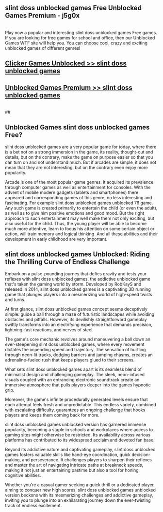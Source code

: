 ## slint doss unblocked games Free Unblocked Games Premium - j5g0x <br>
<br>
Play now a popular and interesting slint doss unblocked games Free games. If you are looking for free games for school and office, then our Unblocked Games WTF site will help you. You can choose cool, crazy and exciting unblocked games of different genres!


##  [Clicker Games Unblocked >> slint doss unblocked games](http://freeplayer.one?title=slint_doss_unblocked_games&ref=04)

##  [Unblocked Games Premium >> slint doss unblocked games](http://freeplayer.one?title=slint_doss_unblocked_games&ref=04)
  <br>
  ##



## Unblocked Games slint doss unblocked games Free?

slint doss unblocked games are a very popular game for today, where there is a bet not on a strong immersion in the game, its reality, thought-out and details, but on the contrary, make the game on purpose easier so that you can turn on and not understand much. But if arcades are simple, it does not mean that they are not interesting, but on the contrary even enjoy more popularity.

Arcade is one of the most popular game genres. It acquired its prevalence through computer games as well as entertainment for consoles. With the advent of mobile modern gadgets (tablets and smartphones) there appeared and corresponding games of this genre, no less interesting and fascinating. For example slint doss unblocked games unblocked 76 game. Any such game is created primarily to entertain the child (or even the adult), as well as to give him positive emotions and good mood. But the right approach to such entertainment may well make them not only exciting, but also useful for the child. Thus, the young player will be able to become much more attentive, learn to focus his attention on some certain object or action, will train memory and logical thinking. And all these abilities and their development in early childhood are very important.

##  slint doss unblocked games Unblocked: Riding the Thrilling Curve of Endless Challenge

Embark on a pulse-pounding journey that defies gravity and tests your reflexes with slint doss unblocked games, the addictive unblocked game that's taken the gaming world by storm. Developed by RobKayS and released in 2014, slint doss unblocked games is a captivating 3D running game that plunges players into a mesmerizing world of high-speed twists and turns.

At first glance, slint doss unblocked games concept seems deceptively simple: guide a ball through a maze of futuristic landscapes while avoiding obstacles and pitfalls. However, its devilishly straightforward gameplay swiftly transforms into an electrifying experience that demands precision, lightning-fast reactions, and nerves of steel.

The game's core mechanic revolves around maneuvering a ball down an ever-steepening slint doss unblocked games, where every movement dictates the impending speed and trajectory. The sensation of hurtling through neon-lit tracks, dodging barriers and jumping chasms, creates an adrenaline-fueled rush that keeps players glued to their screens.

What sets slint doss unblocked games apart is its seamless blend of minimalist design and challenging gameplay. The sleek, neon-infused visuals coupled with an entrancing electronic soundtrack create an immersive atmosphere that pulls players deeper into the games hypnotic grip.

Moreover, the game's infinite procedurally generated levels ensure that each attempt feels fresh and unpredictable. This endless variety, combined with escalating difficulty, guarantees an ongoing challenge that hooks players and keeps them coming back for more.

slint doss unblocked games unblocked version has garnered immense popularity, becoming a staple in schools and workplaces where access to gaming sites might otherwise be restricted. Its availability across various platforms has contributed to its widespread acclaim and devoted fan base.

Beyond its addictive nature and captivating gameplay, slint doss unblocked games fosters valuable skills like hand-eye coordination, quick decision-making, and perseverance. It challenges players to sharpen their reflexes and master the art of navigating intricate paths at breakneck speeds, making it not just an entertaining pastime but also a tool for honing cognitive abilities.

Whether you're a casual gamer seeking a quick thrill or a dedicated player aiming to conquer new high scores, slint doss unblocked games unblocked version beckons with its mesmerizing challenges and addictive gameplay, inviting you to plunge into an exhilarating journey down the ever-twisting track of endless excitement.